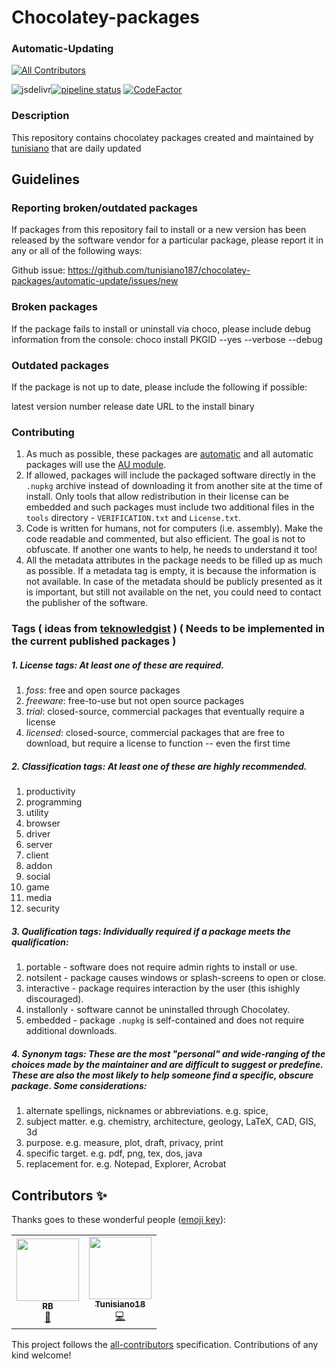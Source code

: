 # Chocolatey-packages

### Automatic-Updating
<!-- ALL-CONTRIBUTORS-BADGE:START - Do not remove or modify this section -->
[![All Contributors](https://img.shields.io/badge/all_contributors-2-orange.svg?style=flat-square)](#contributors-)
<!-- ALL-CONTRIBUTORS-BADGE:END -->
![jsdelivr](https://data.jsdelivr.com/v1/package/gh/tunisiano187/Chocolatey-packages/badge?style=rounded)[![pipeline status](https://gitlab.com/chocolatey-packages/automatic-updating/badges/master/pipeline.svg)](https://gitlab.com/chocolatey-packages/automatic-updating/-/commits/master) [![CodeFactor](https://www.codefactor.io/repository/github/tunisiano187/chocolatey-packages/badge)](https://www.codefactor.io/repository/github/tunisiano187/chocolatey-packages)

### Description

This repository contains chocolatey packages created and maintained by [tunisiano](https://chocolatey.org/profiles/tunisiano) that are daily updated

## Guidelines

### Reporting broken/outdated packages

If packages from this repository fail to install or a new version has been released by the software vendor for a particular package, please report it in any or all of the following ways:

Github issue: https://github.com/tunisiano187/chocolatey-packages/automatic-update/issues/new

### Broken packages

If the package fails to install or uninstall via choco, please include debug information from the console:
choco install PKGID --yes --verbose --debug

### Outdated packages

If the package is not up to date, please include the following if possible:

latest version number
release date
URL to the install binary

### Contributing
1. As much as possible, these packages are [automatic](https://chocolatey.org/docs/automatic-packages) and all automatic packages will use the [AU module](https://github.com/majkinetor/au).
2. If allowed, packages will include the packaged software directly in the `.nupkg` archive instead of downloading it from another site at the time of install.  Only tools that allow redistribution in their license can be embedded and such packages must include two additional files in the `tools` directory - `VERIFICATION.txt` and `License.txt`.
3. Code is written for humans, not for computers (i.e. assembly). Make the code readable and commented, but also efficient. The goal is not to obfuscate. If another one wants to help, he needs to understand it too!
4. All the metadata attributes in the package needs to be filled up as much as possible. If a metadata tag is empty, it is because the information is not available. In case of the metadata should be publicly presented as it is important, but still not available on the net, you could need to contact the publisher of the software.

### Tags ( ideas from [teknowledgist](https://github.com/teknowledgist/Chocolatey-packages/blob/master/README.md) ) ( Needs to be implemented in the current published packages )
##### 1. **License tags**:  At least one of these are required.  
  1. *foss*: free and open source packages
  2. *freeware*: free-to-use but not open source packages
  3. *trial*: closed-source, commercial packages that eventually require a license
  4. *licensed*: closed-source, commercial packages that are free to download, but require a license to function -- even the first time

##### 2. **Classification tags**: At least one of these are highly recommended.
  1. productivity
  2. programming
  3. utility
  4. browser
  5. driver
  6. server
  7. client
  8. addon
  9. social
  10. game
  11. media
  12. security

##### 3. **Qualification tags**: Individually required if a package meets the qualification:
  1. portable - software does not require admin rights to install or use.
  2. notsilent - package causes windows or splash-screens to open or close.
  3. interactive - package requires interaction by the user (this ishighly discouraged).
  4. installonly - software cannot be uninstalled through Chocolatey.
  5. embedded - package `.nupkg` is self-contained and does not require additional downloads.

##### 4. **Synonym tags**: These are the most "personal" and wide-ranging of the choices made by the maintainer and are difficult to suggest or predefine. These are also the most likely to help someone find a specific, obscure package.  Some considerations:
  1. alternate spellings, nicknames or abbreviations.  e.g. spice, 
  2. subject matter.  e.g. chemistry, architecture, geology, LaTeX, CAD, GIS, 3d
  3. purpose.  e.g. measure, plot, draft, privacy, print
  4. specific target. e.g. pdf, png, tex, dos, java
  5. replacement for. e.g. Notepad, Explorer, Acrobat

## Contributors ✨

Thanks goes to these wonderful people ([emoji key](https://allcontributors.org/docs/en/emoji-key)):

<!-- ALL-CONTRIBUTORS-LIST:START - Do not remove or modify this section -->
<!-- prettier-ignore-start -->
<!-- markdownlint-disable -->
<table>
  <tr>
    <td align="center"><a href="https://github.com/RedBaron2"><img src="https://avatars1.githubusercontent.com/u/1191271?v=4" width="100px;" alt=""/><br /><sub><b>RB</b></sub></a><br /><a href="https://github.com/tunisiano187/Chocolatey-packages/issues?q=author%3ARedBaron2" title="Bug reports">🐛</a></td>
    <td align="center"><a href="https://www.bowlman.org"><img src="https://avatars2.githubusercontent.com/u/6095739?v=4" width="100px;" alt=""/><br /><sub><b>Tunisiano18</b></sub></a><br /><a href="https://github.com/tunisiano187/Chocolatey-packages/commits?author=tunisiano187" title="Code">💻</a></td>
  </tr>
</table>

<!-- markdownlint-enable -->
<!-- prettier-ignore-end -->
<!-- ALL-CONTRIBUTORS-LIST:END -->

This project follows the [all-contributors](https://github.com/all-contributors/all-contributors) specification. Contributions of any kind welcome!
